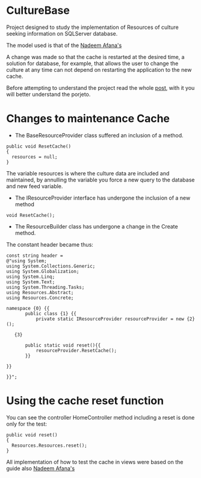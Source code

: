 # CultureBase

Project designed to study the implementation of Resources of culture seeking information on SQLServer database.

The model used is that of the [Nadeem Afana's](http://afana.me/post/aspnet-mvc-internationalization-store-strings-in-database-or-xml.aspx)

A change was made so that the cache is restarted at the desired time, a solution for database, for example, that allows the user to change the culture at any time can not depend on restarting the application to the new cache.

Before attempting to understand the project read the whole [post](http://afana.me/post/aspnet-mvc-internationalization-store-strings-in-database-or-xml.aspx), with it you will better understand the porjeto.

# Changes to maintenance Cache

 - The BaseResourceProvider class suffered an inclusion of a method.
```
public void ResetCache()
{
  resources = null;
}
```
The variable resources is where the culture data are included and maintained, by annulling the variable you force a new query to the database and new feed variable.

 - The IResourceProvider interface has undergone the inclusion of a new method
```
void ResetCache();        
```

 - The ResourceBuilder class has undergone a change in the Create method.
 
 The constant header became thus:
 
 ```
const string header =
@"using System;
using System.Collections.Generic;
using System.Globalization;
using System.Linq;
using System.Text;
using System.Threading.Tasks;
using Resources.Abstract;
using Resources.Concrete;
    
namespace {0} {{
        public class {1} {{
            private static IResourceProvider resourceProvider = new {2}();

    {3}

        public static void reset(){{
            resourceProvider.ResetCache();
        }}

}}  
      
}}";
```

# Using the cache reset function

You can see the controller HomeController method including a reset is done only for the test:
```
public void reset()
{
  Resources.Resources.reset();
}
```

All implementation of how to test the cache in views were based on the guide also [Nadeem Afana's](http://afana.me/post/aspnet-mvc-internationalization.aspx)

